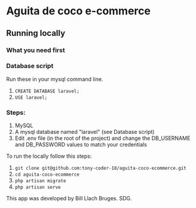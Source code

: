 # Aguita de coco e-commerce


## Running locally

### What you need first

### Database script

Run these in your mysql command line.

1. `CREATE DATABASE laravel;`
2. `USE laravel;`

### Steps:

1. MySQL
2. A mysql database named "laravel" (see Database script)
3. Edit .env file (in the root of the project) and change the DB_USERNAME
and DB_PASSWORD values to match your credentials

To run the locally follow this steps:

1. `git clone git@github.com:tony-coder-18/aguita-coco-ecommerce.git`
2. `cd aguita-coco-ecommerce`
3. `php artisan migrate`
4.  `php artisan serve`

This app was developed by Bill Llach Bruges. SDG.
